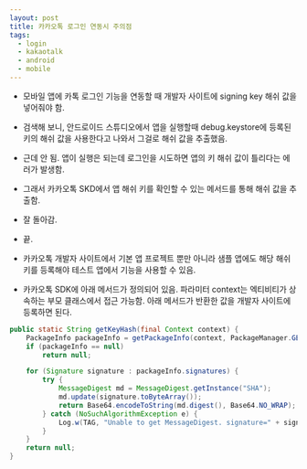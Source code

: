 ```yaml
---
layout: post
title: 카카오톡 로그인 연동시 주의점
tags:
  - login
  - kakaotalk
  - android
  - mobile
---
```


* 모바일 앱에 카톡 로그인 기능을 연동할 때 개발자 사이트에 signing key 해쉬 값을 넣어줘야 함.
* 검색해 보니, 안드로이드 스튜디오에서 앱을 실행할때 debug.keystore에 등록된 키의 해쉬 값을 사용한다고 나와서 그걸로 해쉬 값을 추출했음.
* 근데 안 됨. 앱이 실행은 되는데 로그인을 시도하면 앱의 키 해쉬 값이 틀리다는 에러가 발생함.
* 그래서 카카오톡 SKD에서 앱 해쉬 키를 확인할 수 있는 메서드를 통해 해쉬 값을 추출함.
* 잘 돌아감.
* 끝.
* 카카오톡 개발자 사이트에서 기본 앱 프로젝트 뿐만 아니라 샘플 앱에도 해당 해쉬 키를 등록해야 테스트 앱에서 기능을 사용할 수 있음.

* 카카오톡 SDK에 아래 메서드가 정의되어 있음. 파라미터 context는 엑티비티가 상속하는 부모 클래스에서 접근 가능함. 아래 메서드가 반환한 값을 개발자 사이트에 등록하면 된다.

```java
public static String getKeyHash(final Context context) {
    PackageInfo packageInfo = getPackageInfo(context, PackageManager.GET_SIGNATURES);
    if (packageInfo == null)
        return null;

    for (Signature signature : packageInfo.signatures) {
        try {
            MessageDigest md = MessageDigest.getInstance("SHA");
            md.update(signature.toByteArray());
            return Base64.encodeToString(md.digest(), Base64.NO_WRAP);
        } catch (NoSuchAlgorithmException e) {
            Log.w(TAG, "Unable to get MessageDigest. signature=" + signature, e);
        }
    }
    return null;
}
```
